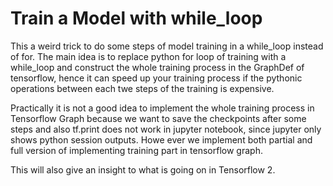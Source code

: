 # Train a Model with while_loop

This a weird trick to do some steps of model training in a while_loop instead of for.
The main idea is to replace python for loop of training with a while_loop and construct the whole training process in
the GraphDef of tensorflow, hence it can speed up your training process if the pythonic operations between each twe steps
of the training is expensive.

Practically it is not a good idea to implement the whole training process in Tensorflow Graph because we want to save the checkpoints
after some steps and also tf.print does not work in jupyter notebook, since jupyter only shows python session outputs. Howe ever
we implement both partial and full version of implementing training part in tensorflow graph.

This will also give an insight to what is going on in Tensorflow 2. 

  